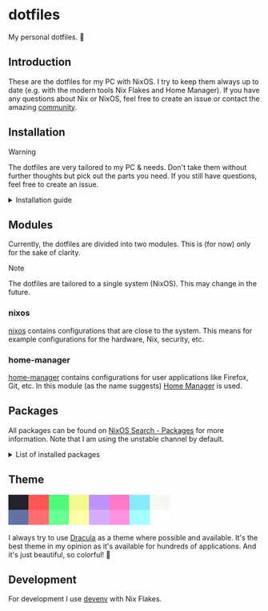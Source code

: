 # dotfiles

My personal dotfiles. 🔧

## Introduction

These are the dotfiles for my PC with NixOS. 
I try to keep them always up to date (e.g. with the modern tools Nix Flakes and Home Manager).
If you have any questions about Nix or NixOS, feel free to create an issue or contact the amazing [community](https://nixos.org/community/).

## Installation

> [!WARNING]  
> The dotfiles are very tailored to my PC & needs.
> Don't take them without further thoughts but pick out the parts you need. 
> If you still have questions, feel free to create an issue.

<details>
  <summary>Installation guide</summary>
  
  Install NixOS according to the [official documentation](https://nixos.org/manual/nixos/stable/#ch-installation).

  Boot into the installed system.

  Log in with the user you added.

  Install the `git` package.

  Then clone the dotfiles.

  ```sh
  git clone git@github.com:trzpiot/dotfiles.git ~/.dotfiles
  ```

  Move the file `/etc/nixos/hardware-configuration.nix` to `~/.dotfiles/modules/nixos/hardware/hardware-configuration.nix`.

  Remove the directory `/etc/nixos`.
  It's no longer needed because we configure the system using the dotfiles.

  Switch to the dotfiles directory.

  ```sh
  cd ~/.dotfiles
  ```

  Customize the dotfiles according to your needs.

  Update the Nix Flake.

  ```sh
  nix flake update --experimental-features 'nix-command flakes'
  ```

  Rebuild the system using the dotfiles.

  ```sh
  sudo nixos-rebuild --flake .# switch --experimental-features 'nix-command flakes'
  ```

  Reboot.

  Have fun!
</details>

## Modules

Currently, the dotfiles are divided into two modules.
This is (for now) only for the sake of clarity.

> [!NOTE]  
> The dotfiles are tailored to a single system (NixOS).
> This may change in the future.

### nixos

[nixos](modules/nixos/) contains configurations that are close to the system.
This means for example configurations for the hardware, Nix, security, etc.

### home-manager

[home-manager](modules/home-manager/) contains configurations for user applications like Firefox, Git, etc.
In this module (as the name suggests) [Home Manager](https://github.com/nix-community/home-manager) is used.

## Packages

All packages can be found on [NixOS Search - Packages](https://search.nixos.org/packages) for more information.
Note that I am using the unstable channel by default.

<details>
  <summary>List of installed packages</summary>
  
  | Package                      | URL                                                                                  |
  | ---------------------------- | ------------------------------------------------------------------------------------ |
  | alacritty                    | https://search.nixos.org/packages?channel=unstable&show=alacritty                    |
  | aseprite                     | https://search.nixos.org/packages?channel=unstable&show=aseprite                     |
  | atkinson-hyperlegible        | https://search.nixos.org/packages?channel=unstable&show=atkinson-hyperlegible        |
  | bat                          | https://search.nixos.org/packages?channel=unstable&show=bat                          |
  | chromium                     | https://search.nixos.org/packages?channel=unstable&show=chromium                     |
  | delta                        | https://search.nixos.org/packages?channel=unstable&show=delta                        |
  | dircolors                    | https://search.nixos.org/packages?channel=unstable&show=dircolors                    |
  | direnv                       | https://search.nixos.org/packages?channel=unstable&show=direnv                       |
  | discord                      | https://search.nixos.org/packages?channel=unstable&show=discord                      |
  | enpass                       | https://search.nixos.org/packages?channel=unstable&show=enpass                       |
  | eza                          | https://search.nixos.org/packages?channel=unstable&show=eza                          |
  | fd                           | https://search.nixos.org/packages?channel=unstable&show=fd                           |
  | firefox                      | https://search.nixos.org/packages?channel=unstable&show=firefox                      |
  | fish                         | https://search.nixos.org/packages?channel=unstable&show=fish                         |
  | gimp                         | https://search.nixos.org/packages?channel=unstable&show=gimp                         |
  | git                          | https://search.nixos.org/packages?channel=unstable&show=git                          |
  | gnome.dconf-editor           | https://search.nixos.org/packages?channel=unstable&show=gnome.dconf-editor           |
  | gnome.gnome-boxes            | https://search.nixos.org/packages?channel=unstable&show=gnome.gnome-boxes            |
  | gnomeExtensions.appindicator | https://search.nixos.org/packages?channel=unstable&show=gnomeExtensions.appindicator |
  | gnomeExtensions.paperwm      | https://search.nixos.org/packages?channel=unstable&show=gnomeExtensions.paperwm      |
  | godot_4                      | https://search.nixos.org/packages?channel=unstable&show=godot_4                      |
  | inter                        | https://search.nixos.org/packages?channel=unstable&show=inter                        |
  | jetbrains.idea-community     | https://search.nixos.org/packages?channel=unstable&show=jetbrains.idea-community     |
  | jq                           | https://search.nixos.org/packages?channel=unstable&show=jq                           |
  | lazygit                      | https://search.nixos.org/packages?channel=unstable&show=lazygit                      |
  | logseq                       | https://search.nixos.org/packages?channel=unstable&show=logseq                       |
  | neofetch                     | https://search.nixos.org/packages?channel=unstable&show=neofetch                     |
  | neovim                       | https://search.nixos.org/packages?channel=unstable&show=neovim                       |
  | nerdfonts                    | https://search.nixos.org/packages?channel=unstable&show=nerdfonts                    |
  | nil                          | https://search.nixos.org/packages?channel=unstable&show=nil                          |
  | nixpkgs-fmt                  | https://search.nixos.org/packages?channel=unstable&show=nixpkgs-fmt                  |
  | spotify                      | https://search.nixos.org/packages?channel=unstable&show=spotify                      |
  | starship                     | https://search.nixos.org/packages?channel=unstable&show=starship                     |
  | texlive                      | https://search.nixos.org/packages?channel=unstable&show=texlive                      |
  | texstudio                    | https://search.nixos.org/packages?channel=unstable&show=texstudio                    |
  | vscode                       | https://search.nixos.org/packages?channel=unstable&show=vscode                       |
  | zoxide                       | https://search.nixos.org/packages?channel=unstable&show=zoxide                       |
</details>

## Theme

![](assets/dracula.png)

I always try to use [Dracula](https://draculatheme.com/) as a theme where possible and available.
It's the best theme in my opinion as it's available for hundreds of applications.
And it's just beautiful, so colorful! 🤩

## Development

For development I use [devenv](https://devenv.sh/) with Nix Flakes.
